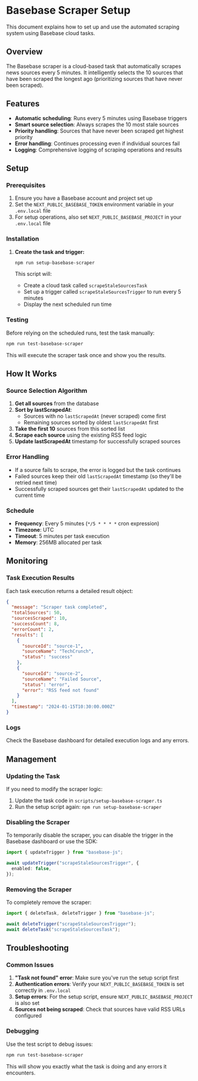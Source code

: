 # Basebase Scraper Setup

This document explains how to set up and use the automated scraping system using Basebase cloud tasks.

## Overview

The Basebase scraper is a cloud-based task that automatically scrapes news sources every 5 minutes. It intelligently selects the 10 sources that have been scraped the longest ago (prioritizing sources that have never been scraped).

## Features

- **Automatic scheduling**: Runs every 5 minutes using Basebase triggers
- **Smart source selection**: Always scrapes the 10 most stale sources
- **Priority handling**: Sources that have never been scraped get highest priority
- **Error handling**: Continues processing even if individual sources fail
- **Logging**: Comprehensive logging of scraping operations and results

## Setup

### Prerequisites

1. Ensure you have a Basebase account and project set up
2. Set the `NEXT_PUBLIC_BASEBASE_TOKEN` environment variable in your `.env.local` file
3. For setup operations, also set `NEXT_PUBLIC_BASEBASE_PROJECT` in your `.env.local` file

### Installation

1. **Create the task and trigger:**

   ```bash
   npm run setup-basebase-scraper
   ```

   This script will:
   - Create a cloud task called `scrapeStaleSourcesTask`
   - Set up a trigger called `scrapeStaleSourcesTrigger` to run every 5 minutes
   - Display the next scheduled run time

### Testing

Before relying on the scheduled runs, test the task manually:

```bash
npm run test-basebase-scraper
```

This will execute the scraper task once and show you the results.

## How It Works

### Source Selection Algorithm

1. **Get all sources** from the database
2. **Sort by lastScrapedAt**:
   - Sources with no `lastScrapedAt` (never scraped) come first
   - Remaining sources sorted by oldest `lastScrapedAt` first
3. **Take the first 10** sources from this sorted list
4. **Scrape each source** using the existing RSS feed logic
5. **Update lastScrapedAt** timestamp for successfully scraped sources

### Error Handling

- If a source fails to scrape, the error is logged but the task continues
- Failed sources keep their old `lastScrapedAt` timestamp (so they'll be retried next time)
- Successfully scraped sources get their `lastScrapedAt` updated to the current time

### Schedule

- **Frequency**: Every 5 minutes (`*/5 * * * *` cron expression)
- **Timezone**: UTC
- **Timeout**: 5 minutes per task execution
- **Memory**: 256MB allocated per task

## Monitoring

### Task Execution Results

Each task execution returns a detailed result object:

```json
{
  "message": "Scraper task completed",
  "totalSources": 50,
  "sourcesScraped": 10,
  "successCount": 8,
  "errorCount": 2,
  "results": [
    {
      "sourceId": "source-1",
      "sourceName": "TechCrunch",
      "status": "success"
    },
    {
      "sourceId": "source-2",
      "sourceName": "Failed Source",
      "status": "error",
      "error": "RSS feed not found"
    }
  ],
  "timestamp": "2024-01-15T10:30:00.000Z"
}
```

### Logs

Check the Basebase dashboard for detailed execution logs and any errors.

## Management

### Updating the Task

If you need to modify the scraper logic:

1. Update the task code in `scripts/setup-basebase-scraper.ts`
2. Run the setup script again: `npm run setup-basebase-scraper`

### Disabling the Scraper

To temporarily disable the scraper, you can disable the trigger in the Basebase dashboard or use the SDK:

```typescript
import { updateTrigger } from "basebase-js";

await updateTrigger("scrapeStaleSourcesTrigger", {
  enabled: false,
});
```

### Removing the Scraper

To completely remove the scraper:

```typescript
import { deleteTask, deleteTrigger } from "basebase-js";

await deleteTrigger("scrapeStaleSourcesTrigger");
await deleteTask("scrapeStaleSourcesTask");
```

## Troubleshooting

### Common Issues

1. **"Task not found" error**: Make sure you've run the setup script first
2. **Authentication errors**: Verify your `NEXT_PUBLIC_BASEBASE_TOKEN` is set correctly in `.env.local`
3. **Setup errors**: For the setup script, ensure `NEXT_PUBLIC_BASEBASE_PROJECT` is also set
4. **Sources not being scraped**: Check that sources have valid RSS URLs configured

### Debugging

Use the test script to debug issues:

```bash
npm run test-basebase-scraper
```

This will show you exactly what the task is doing and any errors it encounters.
